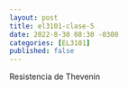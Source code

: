 ```yaml
---
layout: post
title: el3101-clase-5
date: 2022-8-30 08:30 -0300
categories: [EL3101]
published: false
---
```


Resistencia de Thevenin